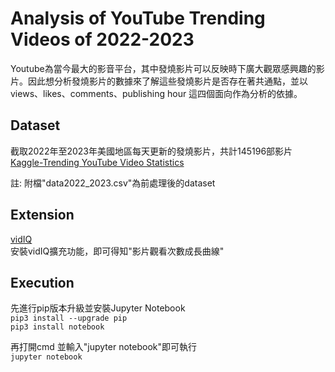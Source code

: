 # Analysis of YouTube Trending Videos of 2022-2023
Youtube為當今最大的影音平台，其中發燒影片可以反映時下廣大觀眾感興趣的影片。因此想分析發燒影片的數據來了解這些發燒影片是否存在著共通點，並以views、likes、comments、publishing hour 這四個面向作為分析的依據。  

## Dataset
截取2022年至2023年美國地區每天更新的發燒影片，共計145196部影片  
[Kaggle-Trending YouTube Video Statistics](https://www.kaggle.com/datasets/datasnaek/youtube-new?select=USvideos.csv)  

註: 附檔"data2022_2023.csv"為前處理後的dataset  

## Extension  
[vidIQ](https://vidiq.com/extension/)  
安裝vidIQ擴充功能，即可得知"影片觀看次數成長曲線"

## Execution
先進行pip版本升級並安裝Jupyter Notebook  
  ```pip3 install --upgrade pip```  
  ```pip3 install notebook```


再打開cmd 並輸入"jupyter notebook"即可執行  
  ```jupyter notebook```
